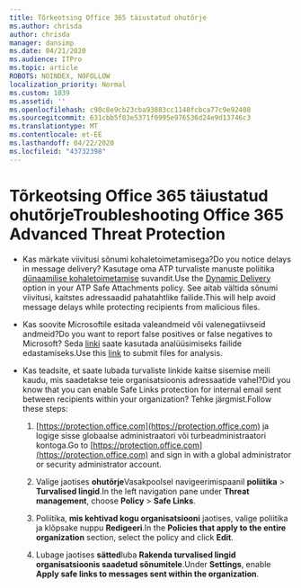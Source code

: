 ```yaml
---
title: Tõrkeotsing Office 365 täiustatud ohutõrje
ms.author: chrisda
author: chrisda
manager: dansimp
ms.date: 04/21/2020
ms.audience: ITPro
ms.topic: article
ROBOTS: NOINDEX, NOFOLLOW
localization_priority: Normal
ms.custom: 1039
ms.assetid: ''
ms.openlocfilehash: c90c8e9cb23cba93883cc1148fcbca77c9e92408
ms.sourcegitcommit: 631cbb5f03e5371f0995e976536d24e9d13746c3
ms.translationtype: MT
ms.contentlocale: et-EE
ms.lasthandoff: 04/22/2020
ms.locfileid: "43732398"
---
```

# <a name="troubleshooting-office-365-advanced-threat-protection"></a><span data-ttu-id="cbd27-102">Tõrkeotsing Office 365 täiustatud ohutõrje</span><span class="sxs-lookup"><span data-stu-id="cbd27-102">Troubleshooting Office 365 Advanced Threat Protection</span></span>

- <span data-ttu-id="cbd27-103">Kas märkate viivitusi sõnumi kohaletoimetamisega?</span><span class="sxs-lookup"><span data-stu-id="cbd27-103">Do you notice delays in message delivery?</span></span> <span data-ttu-id="cbd27-104">Kasutage oma ATP turvaliste manuste poliitika [dünaamilise kohaletoimetamise](https://docs.microsoft.com/office365/securitycompliance/dynamic-delivery-and-previewing) suvandit.</span><span class="sxs-lookup"><span data-stu-id="cbd27-104">Use the [Dynamic Delivery](https://docs.microsoft.com/office365/securitycompliance/dynamic-delivery-and-previewing) option in your ATP Safe Attachments policy.</span></span> <span data-ttu-id="cbd27-105">See aitab vältida sõnumi viivitusi, kaitstes adressaadid pahatahtlike failide.</span><span class="sxs-lookup"><span data-stu-id="cbd27-105">This will help avoid message delays while protecting recipients from malicious files.</span></span>

- <span data-ttu-id="cbd27-106">Kas soovite Microsoftile esitada valeandmeid või valenegatiivseid andmeid?</span><span class="sxs-lookup"><span data-stu-id="cbd27-106">Do you want to report false positives or false negatives to Microsoft?</span></span> <span data-ttu-id="cbd27-107">Seda [linki](https://www.microsoft.com/wdsi/filesubmission/) saate kasutada analüüsimiseks failide edastamiseks.</span><span class="sxs-lookup"><span data-stu-id="cbd27-107">Use this [link](https://www.microsoft.com/wdsi/filesubmission/) to submit files for analysis.</span></span>

- <span data-ttu-id="cbd27-108">Kas teadsite, et saate lubada turvaliste linkide kaitse sisemise meili kaudu, mis saadetakse teie organisatsioonis adressaatide vahel?</span><span class="sxs-lookup"><span data-stu-id="cbd27-108">Did you know that you can enable Safe Links protection for internal email sent between recipients within your organization?</span></span> <span data-ttu-id="cbd27-109">Tehke järgmist.</span><span class="sxs-lookup"><span data-stu-id="cbd27-109">Follow these steps:</span></span>

  1. <span data-ttu-id="cbd27-110">[https://protection.office.com](https://protection.office.com) ja logige sisse globaalse administraatori või turbeadministraatori kontoga.</span><span class="sxs-lookup"><span data-stu-id="cbd27-110">Go to [https://protection.office.com](https://protection.office.com) and sign in with a global administrator or security administrator account.</span></span>

  2. <span data-ttu-id="cbd27-111">Valige jaotises **ohutõrje**Vasakpoolsel navigeerimispaanil **poliitika** \> **Turvalised lingid**.</span><span class="sxs-lookup"><span data-stu-id="cbd27-111">In the left navigation pane under **Threat management**, choose **Policy** \> **Safe Links**.</span></span>

  3. <span data-ttu-id="cbd27-112">Poliitika, **mis kehtivad kogu organisatsiooni** jaotises, valige poliitika ja klõpsake nuppu **Redigeeri**.</span><span class="sxs-lookup"><span data-stu-id="cbd27-112">In the **Policies that apply to the entire organization** section, select the policy and click **Edit**.</span></span>

  4. <span data-ttu-id="cbd27-113">Lubage jaotises **sätted**luba **Rakenda turvalised lingid organisatsioonis saadetud sõnumitele**.</span><span class="sxs-lookup"><span data-stu-id="cbd27-113">Under **Settings**, enable **Apply safe links to messages sent within the organization**.</span></span>

